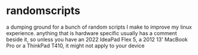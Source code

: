 # randomscripts

a dumping ground for a bunch of random scripts I make to improve my linux experience. 
anything that is hardware specific usually has a comment beside it, so unless you have an 2022 IdeaPad Flex 5, a 2012 13' MacBook Pro or a ThinkPad T410, it might not apply to your device
